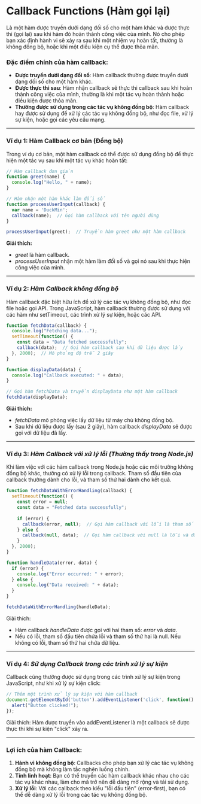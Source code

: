 # Callback Functions (Hàm gọi lại)

Là một hàm được truyền dưới dạng đối số cho một hàm khác và được thực thi (gọi lại) sau khi hàm đó hoàn thành công việc của mình. Nó cho phép bạn xác định hành vi sẽ xảy ra sau khi một nhiệm vụ hoàn tất, thường là không đồng bộ, hoặc khi một điều kiện cụ thể được thỏa mãn.

### **Đặc điểm chính của hàm callback:**
- **Được truyền dưới dạng đối số**: Hàm callback thường được truyền dưới dạng đối số cho một hàm khác.
- **Được thực thi sau**: Hàm nhận callback sẽ thực thi callback sau khi hoàn thành công việc của mình, thường là khi một tác vụ hoàn thành hoặc điều kiện được thỏa mãn.
- **Thường được sử dụng trong các tác vụ không đồng bộ**: Hàm callback hay được sử dụng để xử lý các tác vụ không đồng bộ, như đọc file, xử lý sự kiện, hoặc gọi các yêu cầu mạng.

---

### **Ví dụ 1: Hàm Callback cơ bản (Đồng bộ)**

Trong ví dụ cơ bản, một hàm callback có thể được sử dụng đồng bộ để thực hiện một tác vụ sau khi một tác vụ khác hoàn tất:

```Javascript
// Hàm callback đơn giản
function greet(name) {
  console.log("Hello, " + name);
}

// Hàm nhận một hàm khác làm đối số
function processUserInput(callback) {
  var name = 'DuckMin'; 
  callback(name);  // Gọi hàm callback với tên người dùng
}

processUserInput(greet);  // Truyền hàm greet như một hàm callback
```

**Giải thích:**
- _greet_ là hàm callback.
- _processUserInput_ nhận một hàm làm đối số và gọi nó sau khi thực hiện công việc của mình.

---

### **Ví dụ 2: _Hàm Callback không đồng bộ_**
Hàm callback đặc biệt hữu ích để xử lý các tác vụ không đồng bộ, như đọc file hoặc gọi API. Trong JavaScript, hàm callback thường được sử dụng với các hàm như setTimeout, các trình xử lý sự kiện, hoặc các API.

```Javascript
function fetchData(callback) {
  console.log("Fetching data...");
  setTimeout(function() {
    const data = "Data fetched successfully";
    callback(data);  // Gọi hàm callback sau khi dữ liệu được lấy
  }, 2000);  // Mô phỏng độ trễ 2 giây
}

function displayData(data) {
  console.log("Callback executed: " + data);
}

// Gọi hàm fetchData và truyền displayData như một hàm callback
fetchData(displayData);
```

**Giải thích:**
- _fetchData_ mô phỏng việc lấy dữ liệu từ máy chủ không đồng bộ.
- Sau khi dữ liệu được lấy (sau 2 giây), hàm callback _displayData_ sẽ được gọi với dữ liệu đã lấy.

---

### **Ví dụ 3: _Hàm Callback với xử lý lỗi (Thường thấy trong Node.js)_**
Khi làm việc với các hàm callback trong Node.js hoặc các môi trường không đồng bộ khác, thường có xử lý lỗi trong callback. Tham số đầu tiên của callback thường dành cho lỗi, và tham số thứ hai dành cho kết quả.

```Javascript
function fetchDataWithErrorHandling(callback) {
  setTimeout(function() {
    const error = null;
    const data = "Fetched data successfully";
    
    if (error) {
      callback(error, null);  // Gọi hàm callback với lỗi là tham số đầu tiên
    } else {
      callback(null, data);  // Gọi hàm callback với null là lỗi và dữ liệu là tham số thứ hai
    }
  }, 2000);
}

function handleData(error, data) {
  if (error) {
    console.log("Error occurred: " + error);
  } else {
    console.log("Data received: " + data);
  }
}

fetchDataWithErrorHandling(handleData);
```

Giải thích:
- Hàm callback _handleData_ được gọi với hai tham số: _error_ và _data_.
- Nếu có lỗi, tham số đầu tiên chứa lỗi và tham số thứ hai là null. Nếu không có lỗi, tham số thứ hai chứa dữ liệu.

---

### **Ví dụ 4: _Sử dụng Callback trong các trình xử lý sự kiện_**
Callback cũng thường được sử dụng trong các trình xử lý sự kiện trong JavaScript, như khi xử lý sự kiện click:

```Javascript
// Thêm một trình xử lý sự kiện với hàm callback
document.getElementById('button').addEventListener('click', function() {
  alert("Button clicked!");
});
```
Giải thích:
Hàm được truyền vào addEventListener là một callback sẽ được thực thi khi sự kiện "click" xảy ra.

---

### **Lợi ích của hàm Callback:**

1. **Hành vi không đồng bộ**: Callbacks cho phép bạn xử lý các tác vụ không đồng bộ mà không làm tắc nghẽn luồng chính.
2. **Tính linh hoạt**: Bạn có thể truyền các hàm callback khác nhau cho các tác vụ khác nhau, làm cho mã trở nên dễ dàng mở rộng và tái sử dụng.
3. **Xử lý lỗi**: Với các callback theo kiểu "lỗi đầu tiên" (error-first), bạn có thể dễ dàng xử lý lỗi trong các tác vụ không đồng bộ.
